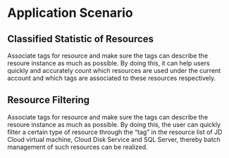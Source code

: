 # Application Scenario

## Classified Statistic of Resources

Associate tags for resource and make sure the tags can describe the resoure instance as much as possible. By doing this, it can help users quickly and accurately count which resources are used under the current account and which tags are associated to these resources respectively.
## Resource Filtering

Associate tags for resource and make sure the tags can describe the resoure instance as much as possible. By doing this, the user can quickly filter a certain type of resource through the “tag” in the resource list of JD Cloud virtual machine,  Cloud Disk Service and SQL Server, thereby batch management of such resources can be realized.
